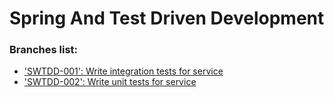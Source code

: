 # Spring And Test Driven Development

### Branches list:

* ['SWTDD-001': Write integration tests for service](https://github.com/meirlustig1983/spring-and-test-driven-development/pull/1)
* ['SWTDD-002': Write unit tests for service](https://github.com/meirlustig1983/spring-and-test-driven-development/pull/2)
